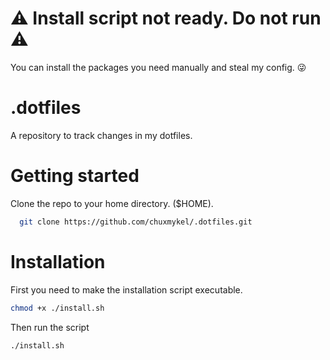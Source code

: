 # ⚠️ Install script not ready. Do not run ⚠️
You can install the packages you need manually and steal my config. 😜
# .dotfiles
A repository to track changes in my dotfiles.

# Getting started

Clone the repo to your home directory. ($HOME).

```bash
  git clone https://github.com/chuxmykel/.dotfiles.git
```

# Installation
First you need to make the installation script executable.

```bash
chmod +x ./install.sh
```

Then run the script

```bash
./install.sh
```
